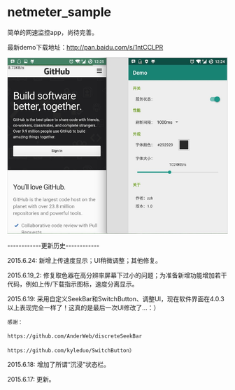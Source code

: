 # netmeter_sample
简单的网速监控app，尚待完善。


最新demo下载地址：http://pan.baidu.com/s/1ntCCLPR

![image](https://github.com/Fromnowon/netmeter_sample/raw/master/Screenshot.png)



------------更新历史------------

2015.6.24:
    新增上传速度显示；UI稍微调整；其他修复。


2015.6.19_2:
    修复取色器在高分辨率屏幕下过小的问题；为准备新增功能增加若干代码，例如上传/下载指示图标，速度分离显示。


2015.6.19:
    采用自定义SeekBar和SwitchButton、调整UI，现在软件界面在4.0.3以上表现完全一样了！这真的是最后一次UI修改了...：）

    感谢：

    https://github.com/AnderWeb/discreteSeekBar

    https://github.com/kyleduo/SwitchButton）

2015.6.18:
    增加了所谓“沉浸”状态栏。

2015.6.17:
    更新。
